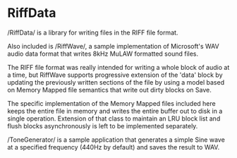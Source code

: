 # RiffData

/RiffData/ is a library for writing files in the RIFF file format.

Also included is /RiffWave/, a sample implementation of Microsoft's 
WAV audio data format that writes 8kHz MuLAW formatted sound files.

The RIFF file format was really intended for writing a whole block of
audio at a time, but RiffWave supports progressive extension of the 
'data' block by updating the previously written sections of the file
by using a model based on Memory Mapped file semantics that write out
dirty blocks on Save.

The specific implementation of the Memory Mapped files included here
keeps the entire file in memory and writes the entire buffer out to 
disk in a single operation.  Extension of that class to maintain an LRU
block list and flush blocks asynchronously is left to be implemented
separately.

/ToneGenerator/ is a sample application that generates a simple Sine
wave at a specified frequency (440Hz by default) and saves the result
to WAV.

